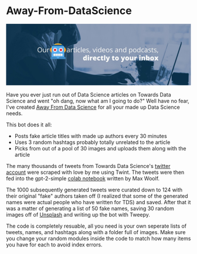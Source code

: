 # Away-From-DataScience
![](1500x500.jpeg)

Have you ever just run out of Data Science articles on Towards Data Science and went "oh dang, now what am I going to do?" Well have no fear, I've created [Away From Data Science](https://twitter.com/AFDataScience) for all your made up Data Science needs. 

This bot does it all:
- Posts fake article titles with made up authors every 30 minutes 
- Uses 3 random hashtags probably totally unrelated to the article
- Picks from out of a pool of 30 images and uploads them along with the article

The many thousands of tweets from Towards Data Science's [twitter account](https://twitter.com/TDataScience) were scraped with love by me using Twint. The tweets were then fed into the gpt-2-simple [colab notebook](https://colab.research.google.com/drive/1qxcQ2A1nNjFudAGN_mcMOnvV9sF_PkEb) written by Max Woolf. 

The 1000 subsequently generated tweets were curated down to 124 with their original "fake" authors taken off (I realized that some of the generated names were actual people who have written for TDS) and saved. After that it was a matter of generating a list of 50 fake names, saving 30 random images off of [Unsplash](https://unsplash.com/) and writing up the bot with Tweepy. 

The code is completely resuable, all you need is your own seperate lists of tweets, names, and hashtags along with a folder full of images. Make sure you change your random modules inside the code to match how many items you have for each to avoid index errors.  
